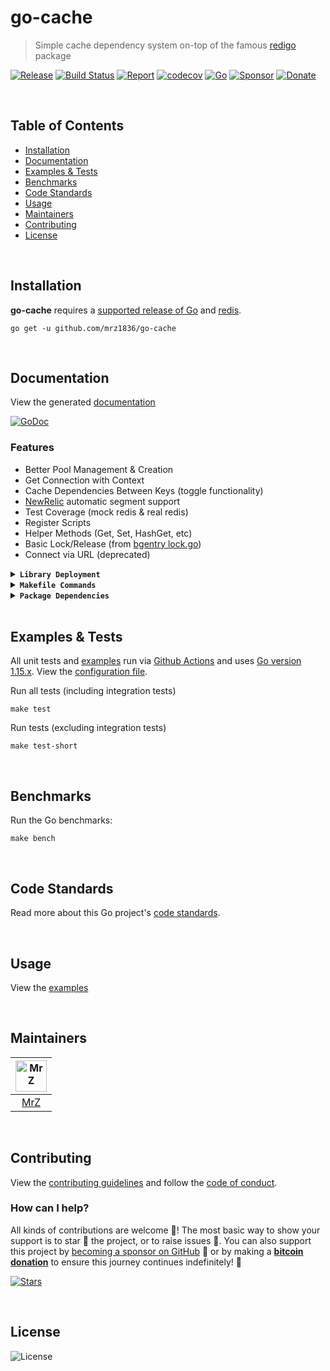# go-cache
> Simple cache dependency system on-top of the famous [redigo](https://github.com/gomodule/redigo) package

[![Release](https://img.shields.io/github/release-pre/mrz1836/go-cache.svg?logo=github&style=flat)](https://github.com/mrz1836/go-cache/releases)
[![Build Status](https://img.shields.io/github/workflow/status/mrz1836/go-cache/run-go-tests?logo=github&v=3)](https://github.com/mrz1836/go-cache/actions)
[![Report](https://goreportcard.com/badge/github.com/mrz1836/go-cache?style=flat)](https://goreportcard.com/report/github.com/mrz1836/go-cache)
[![codecov](https://codecov.io/gh/mrz1836/go-cache/branch/master/graph/badge.svg)](https://codecov.io/gh/mrz1836/go-cache)
[![Go](https://img.shields.io/github/go-mod/go-version/mrz1836/go-cache)](https://golang.org/)
[![Sponsor](https://img.shields.io/badge/sponsor-MrZ-181717.svg?logo=github&style=flat&v=3)](https://github.com/sponsors/mrz1836)
[![Donate](https://img.shields.io/badge/donate-bitcoin-ff9900.svg?logo=bitcoin&style=flat)](https://mrz1818.com/?tab=tips&utm_source=github&utm_medium=sponsor-link&utm_campaign=go-cache&utm_term=go-cache&utm_content=go-cache)

<br/>

## Table of Contents
- [Installation](#installation)
- [Documentation](#documentation)
- [Examples & Tests](#examples--tests)
- [Benchmarks](#benchmarks)
- [Code Standards](#code-standards)
- [Usage](#usage)
- [Maintainers](#maintainers)
- [Contributing](#contributing)
- [License](#license)

<br/>

## Installation

**go-cache** requires a [supported release of Go](https://golang.org/doc/devel/release.html#policy) and [redis](https://formulae.brew.sh/formula/redis).
```shell script
go get -u github.com/mrz1836/go-cache
```

<br/>

## Documentation
View the generated [documentation](https://pkg.go.dev/github.com/mrz1836/go-cache?tab=doc)

[![GoDoc](https://godoc.org/github.com/mrz1836/go-cache?status.svg&style=flat)](https://pkg.go.dev/github.com/mrz1836/go-cache?tab=doc)

### Features
- Better Pool Management & Creation
- Get Connection with Context
- Cache Dependencies Between Keys (toggle functionality)
- [NewRelic](https://newrelic.com) automatic segment support
- Test Coverage (mock redis & real redis)
- Register Scripts
- Helper Methods (Get, Set, HashGet, etc)
- Basic Lock/Release (from [bgentry lock.go](https://gist.github.com/bgentry/6105288))
- Connect via URL (deprecated)

<details>
<summary><strong><code>Library Deployment</code></strong></summary>
<br/>

[goreleaser](https://github.com/goreleaser/goreleaser) for easy binary or library deployment to Github and can be installed via: `brew install goreleaser`.

The [.goreleaser.yml](.goreleaser.yml) file is used to configure [goreleaser](https://github.com/goreleaser/goreleaser).

Use `make release-snap` to create a snapshot version of the release, and finally `make release` to ship to production.
</details>

<details>
<summary><strong><code>Makefile Commands</code></strong></summary>
<br/>

View all `makefile` commands
```shell script
make help
```

List of all current commands:
```text
all                  Runs multiple commands
clean                Remove previous builds and any test cache data
clean-mods           Remove all the Go mod cache
coverage             Shows the test coverage
diff                 Show the git diff
generate             Runs the go generate command in the base of the repo
godocs               Sync the latest tag with GoDocs
help                 Show this help message
install              Install the application
install-go           Install the application (Using Native Go)
lint                 Run the golangci-lint application (install if not found)
release              Full production release (creates release in Github)
release              Runs common.release then runs godocs
release-snap         Test the full release (build binaries)
release-test         Full production test release (everything except deploy)
replace-version      Replaces the version in HTML/JS (pre-deploy)
tag                  Generate a new tag and push (tag version=0.0.0)
tag-remove           Remove a tag if found (tag-remove version=0.0.0)
tag-update           Update an existing tag to current commit (tag-update version=0.0.0)
test                 Runs lint and ALL tests
test-ci              Runs all tests via CI (exports coverage)
test-ci-no-race      Runs all tests via CI (no race) (exports coverage)
test-ci-short        Runs unit tests via CI (exports coverage)
test-no-lint         Runs just tests
test-short           Runs vet, lint and tests (excludes integration tests)
test-unit            Runs tests and outputs coverage
uninstall            Uninstall the application (and remove files)
update-linter        Update the golangci-lint package (macOS only)
vet                  Run the Go vet application
```
</details>

<details>
<summary><strong><code>Package Dependencies</code></strong></summary>
<br/>

- Gary Burd's [Redigo](https://github.com/gomodule/redigo)
- Rafael Justo's [redigomock](https://github.com/rafaeljusto/redigomock)
- NewRelic's [go-agent](https://github.com/newrelic/go-agent)
</details>

<br/>

## Examples & Tests
All unit tests and [examples](examples) run via [Github Actions](https://github.com/mrz1836/go-cache/actions) and
uses [Go version 1.15.x](https://golang.org/doc/go1.15). View the [configuration file](.github/workflows/run-tests.yml).

Run all tests (including integration tests)
```shell script
make test
```

Run tests (excluding integration tests)
```shell script
make test-short
```

<br/>

## Benchmarks
Run the Go benchmarks:
```shell script
make bench
```

<br/>

## Code Standards
Read more about this Go project's [code standards](CODE_STANDARDS.md).

<br/>

## Usage
View the [examples](examples)

<br/>

## Maintainers
| [<img src="https://github.com/mrz1836.png" height="50" alt="MrZ" />](https://github.com/mrz1836) |
|:---:|
| [MrZ](https://github.com/mrz1836) |

<br/>

## Contributing
View the [contributing guidelines](CONTRIBUTING.md) and follow the [code of conduct](CODE_OF_CONDUCT.md).

### How can I help?
All kinds of contributions are welcome :raised_hands:! 
The most basic way to show your support is to star :star2: the project, or to raise issues :speech_balloon:. 
You can also support this project by [becoming a sponsor on GitHub](https://github.com/sponsors/mrz1836) :clap: 
or by making a [**bitcoin donation**](https://mrz1818.com/?tab=tips&utm_source=github&utm_medium=sponsor-link&utm_campaign=go-cache&utm_term=go-cache&utm_content=go-cache) to ensure this journey continues indefinitely! :rocket:

[![Stars](https://img.shields.io/github/stars/mrz1836/go-cache?label=Please%20like%20us&style=social)](https://github.com/mrz1836/go-cache/stargazers)

<br/>

## License

![License](https://img.shields.io/github/license/mrz1836/go-cache.svg?style=flat)